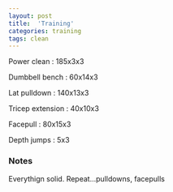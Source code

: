 ```yaml
---
layout: post
title:  'Training'
categories: training
tags: clean
---
```


Power clean  :  185x3x3

Dumbbell bench  :  60x14x3

Lat pulldown  :  140x13x3

Tricep extension  :  40x10x3

Facepull  : 80x15x3

Depth jumps  :  5x3

### Notes

Everythign solid. Repeat...pulldowns, facepulls
